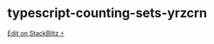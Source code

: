 # typescript-counting-sets-yrzcrn

[Edit on StackBlitz ⚡️](https://stackblitz.com/edit/typescript-counting-sets-yrzcrn)